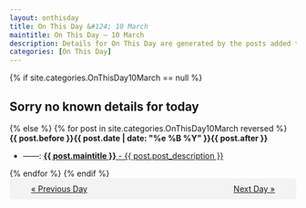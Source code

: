 ```yaml
---
layout: onthisday
title: On This Day &#124; 10 March
maintitle: On This Day — 10 March
description: Details for On This Day are generated by the posts added to the website so the content is subject to changes/updates over time.
categories: [On This Day]
---
```


{% if site.categories.OnThisDay10March == null %}
<h2>Sorry no known details for today</h2>
{% else %}
{% for post in site.categories.OnThisDay10March reversed %}
<strong>{{ post.before }}{{ post.date | date: "%e %B %Y" }}{{ post.after }}</strong>
<ul>
<li> ——: <a class="{{ post.class }}" href="{{ post.url }}"><strong>{{ post.maintitle }}</strong> - {{ post.post_description }}</a></li>
</ul>
{% endfor %}
{% endif %}
<br />
<div style="background-color: #f3f3f3; padding: 10px; border-radius: 5px; text-align: center; display: flex; justify-content: space-evenly;">
<a href="/onthisday/03/03-09">« Previous Day</a>
<span style="visibility:hidden;">[ Visit Leap Year February 29 ]</span>
<a href="/onthisday/03/03-11">Next Day »</a>
</div>
